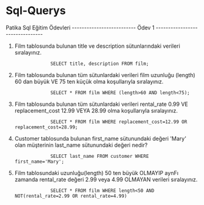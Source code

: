 # Sql-Querys
Patika Sql Eğitim Ödevleri
-------------------------- Ödev 1 --------------------------------
1. Film tablosunda bulunan title ve description sütunlarındaki verileri sıralayınız.

                    SELECT title, description FROM film;
                    
2. Film tablosunda bulunan tüm sütunlardaki verileri film uzunluğu (length) 60 dan büyük VE 75 ten küçük olma koşullarıyla sıralayınız.    

                    SELECT * FROM film WHERE (length>60 AND length<75);

3. Film tablosunda bulunan tüm sütunlardaki verileri rental_rate 0.99 VE replacement_cost 12.99 VEYA 28.99 olma koşullarıyla sıralayınız.

                    SELECT * FROM film WHERE replacement_cost=12.99 OR replacement_cost=28.99;

4. Customer tablosunda bulunan first_name sütunundaki değeri 'Mary' olan müşterinin last_name sütunundaki değeri nedir?

                    SELECT last_name FROM customer WHERE first_name='Mary';

5. Film tablosundaki uzunluğu(length) 50 ten büyük OLMAYIP aynFı zamanda rental_rate değeri 2.99 veya 4.99 OLMAYAN verileri sıralayınız.                

                    SELECT * FROM film WHERE length<50 AND NOT(rental_rate=2.99 OR rental_rate=4.99)
